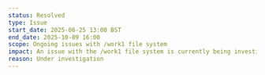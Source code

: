```yaml
---
status: Resolved
type: Issue
start_date: 2025-06-25 13:00 BST
end_date: 2025-10-09 16:00
scope: Ongoing issues with /work1 file system
impact: An issue with the /work1 file system is currently being investigated.  This is only impacting some jobs and examples of errors seen include Cannot read/write checkpoint; corrupt file, or maybe you are out of disk space. 
reason: Under investigation
---
```

